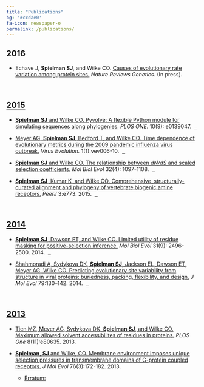 ```yaml
---
title: "Publications"
bg: '#ccdae0'
fa-icon: newspaper-o
permalink: /publications/
---
```


## 2016

+ Echave J, **Spielman SJ**, and Wilke CO. [Causes of evolutionary rate variation among protein sites.](http://dx.doi.org/10.1038/nrg.2015.18) *Nature Reviews Genetics.* (In press).
&nbsp;&nbsp;<a href="/files/EchaveSpielmanWilke2016_NRG.pdf" class="info-link"><span class="fa fa-file-pdf-o" style = "color:black">


<br>

## 2015

+ **Spielman SJ** and Wilke CO. [Pyvolve: A flexible Python module for simulating sequences along phylogenies.](http://journals.plos.org/plosone/article?id=10.1371/journal.pone.0139047) *PLOS ONE.* 10(9): e0139047. 
&nbsp;<a href="https://github.com/sjspielman/pyvolve" class="info-link"><span class="fa fa-github" style = "color:black"> 
&nbsp;<a href="/files/SpielmanWilke2015_PLoSONE.pdf" class="info-link"><span class="fa fa-file-pdf-o" style = "color:black">

+ Meyer AG, **Spielman SJ**,  Bedford T, and Wilke CO. [Time dependence of evolutionary metrics
during the 2009 pandemic influenza virus outbreak.](http://ve.oxfordjournals.org/content/1/1/vev006)  *Virus Evolution.* 1(1):vev006-10.
&nbsp;<a href="https://github.com/wilkelab/influenza_pH1N1_timecourse" class="info-link"><span class="fa fa-github" style = "color:black">
&nbsp;<a href="/files/Meyeretal2015_VE.pdf" class="info-link"><span class="fa fa-file-pdf-o" style = "color:black">


+ **Spielman SJ** and Wilke CO. [The relationship between *dN/dS* and scaled selection coefficients.](http://mbe.oxfordjournals.org/content/32/4/1097) *Mol Biol Evol* 32(4): 1097-1108.
&nbsp;<a href="http://github.com/clauswilke/Omega_Mutsel" class="info-link"><span class="fa fa-github" style = "color:black">
&nbsp;<a href="/files/SpielmanWilke2015_MBE.pdf" class="info-link"><span class="fa fa-file-pdf-o" style = "color:black">


+ **Spielman SJ**, Kumar K, and Wilke CO. [Comprehensive, structurally-curated alignment and phylogeny of vertebrate biogenic amine receptors.](http://dx.doi.org/10.7717/peerj.773) *PeerJ* 3:e773. 2015.
&nbsp;<a href="http://github.com/sjspielman/amine_receptors" class="info-link"><span class="fa fa-github" style = "color:black">
&nbsp;<a href="/files/SpielmanKumarWilke2015_PeerJ.pdf" class="info-link"><span class="fa fa-file-pdf-o" style = "color:black">

<br>

## 2014


+ **Spielman SJ**, Dawson ET, and Wilke CO. [Limited utility of residue masking for positive-selection inference.](http://mbe.oxfordjournals.org/content/31/9/2496.long) *Mol Biol Evol* 31(9): 2496-2500. 2014.
&nbsp;<a href="http://github.com/sjspielman/alignment_filtering" class="info-link"><span class="fa fa-github" style = "color:black">
&nbsp;<a href="/files/SpielmanDawsonWilke2014_MBE.pdf" class="info-link"><span class="fa fa-file-pdf-o" style = "color:black">


+ Shahmoradi A, Sydykova DK, **Spielman SJ**, Jackson EL, Dawson ET, Meyer AG, Wilke CO. [Predicting evolutionary site variability from structure in viral proteins: buriedness, packing, flexibility, and design.](http://dx.doi.org/10.1007/s00239-014-9644-x) *J Mol Evol* 79:130–142. 2014.
&nbsp;<a href="https://github.com/clauswilke/structural_prediction_of_ER" class="info-link"><span class="fa fa-github" style = "color:black">
&nbsp;<a href="/files/Shahmoradietal2014_JME.pdf" class="info-link"><span class="fa fa-file-pdf-o" style = "color:black">

<br>

## 2013

+ Tien MZ, Meyer AG, Sydykova DK, **Spielman SJ**, and Wilke CO. [Maximum allowed solvent accessibilites of residues in proteins.](http://journals.plos.org/plosone/article?id=10.1371/journal.pone.0080635) *PLOS One* 8(11):e80635. 2013. 
&nbsp;<a href="/files/Tienetal2013_PLoSONE.pdf" class="info-link"><span class="fa fa-file-pdf-o" style = "color:black">


+ **Spielman, SJ** and Wilke, CO. [Membrane environment imposes unique selection pressures in transmembrane domains of G-protein coupled receptors.](http://link.springer.com/article/10.1007%2Fs00239-012-9538-8) *J Mol Evol* 76(3):172-182. 2013.
&nbsp;<a href="/files/SpielmanWilke2013_JME.pdf" class="info-link"><span class="fa fa-file-pdf-o" style = "color:black">
  + Erratum: <a href="/files/SpielmanWilke2013_JME_erratum.pdf" class="info-link"><span class="fa fa-file-pdf-o" style = "color:black">
